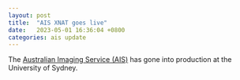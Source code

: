 ```yaml
---
layout: post
title:  "AIS XNAT goes live"
date:   2023-05-01 16:36:04 +0800
categories: ais update
---
```

The [Australian Imaging Service (AIS)](https://australian-imaging-service.github.io) has gone into production at the University of Sydney.
